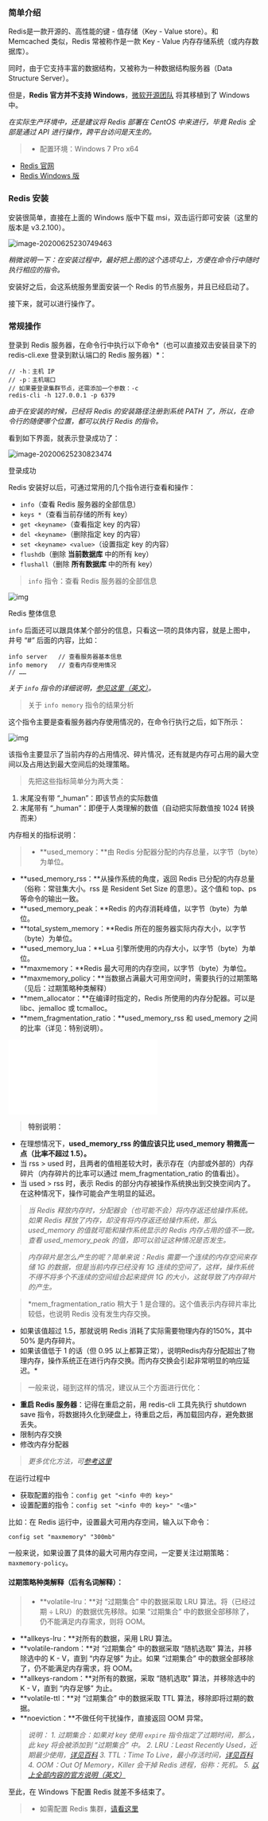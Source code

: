 ### 简单介绍

Redis是一款开源的、高性能的键 - 值存储（Key - Value store）。和 Memcached 类似，Redis 常被称作是一款 Key - Value 内存存储系统（或内存数据库）。

同时，由于它支持丰富的数据结构，又被称为一种数据结构服务器（Data Structure Server）。

但是，**Redis 官方并不支持 Windows**，[微软开源团队](https://link.jianshu.com?t=https://github.com/MSOpenTech) 将其移植到了 Windows 中。

*在实际生产环境中，还是建议将 Redis 部署在 CentOS 中来进行，毕竟 Redis 全部是通过 API 进行操作，跨平台访问是天生的。*

> - 配置环境：Windows 7 Pro x64

- [Redis 官网](https://link.jianshu.com?t=https://redis.io/)
- [Redis Windows 版](https://link.jianshu.com?t=https://github.com/MSOpenTech/redis/releases)

### Redis 安装

安装很简单，直接在上面的 Windows 版中下载 msi，双击运行即可安装（这里的版本是 v3.2.100）。

![image-20200625230749463](在Windows下配置Redis(不含集群).assets/image-20200625230749463.png)

*稍微说明一下：在安装过程中，最好把上图的这个选项勾上，方便在命令行中随时执行相应的指令。*

安装好之后，会这系统服务里面安装一个 Redis 的节点服务，并且已经启动了。

接下来，就可以进行操作了。

### 常规操作

登录到 Redis 服务器，在命令行中执行以下命令*（也可以直接双击安装目录下的 redis-cli.exe 登录到默认端口的 Redis 服务器）*：

```
// -h：主机 IP
// -p：主机端口
// 如果要登录集群节点，还需添加一个参数：-c
redis-cli -h 127.0.0.1 -p 6379
```

*由于在安装的时候，已经将 Redis 的安装路径注册到系统 PATH 了，所以，在命令行的随便哪个位置，都可以执行 Redis 的指令。*

看到如下界面，就表示登录成功了：

![image-20200625230823474](在Windows下配置Redis(不含集群).assets/image-20200625230823474.png)

登录成功

Redis 安装好以后，可通过常用的几个指令进行查看和操作：

- `info`（查看 Redis 服务器的全部信息）
- `keys *`（查看当前存储的所有 key）
- `get <keyname>`（查看指定 key 的内容）
- `del <keyname>`（删除指定 key 的内容）
- `set <keyname> <value>`（设置指定 key 的内容）
- `flushdb`（删除 **当前数据库** 中的所有 key）
- `flushall`（删除 **所有数据库** 中的所有 key）

> `info` 指令：查看 Redis 服务器的全部信息

![img](在Windows下配置Redis(不含集群).assets/3116004-c01ae8d50953e7a7.png)

Redis 整体信息

`info` 后面还可以跟具体某个部分的信息，只看这一项的具体内容，就是上图中，井号 “#” 后面的内容，比如：

```
info server   // 查看服务器基本信息
info memory   // 查看内存使用情况
// ……
```

*关于 `info` 指令的详细说明，[参见这里（英文）](https://redis.io/commands/info)。*

> 关于 `info memory` 指令的结果分析

这个指令主要是查看服务器内存使用情况的，在命令行执行之后，如下所示：

![img](在Windows下配置Redis(不含集群).assets/3116004-a2e13d5610b843c3.png)

该指令主要显示了当前内存的占用情况、碎片情况，还有就是内存可占用的最大空间以及占用达到最大空间后的处理策略。

> 先把这些指标简单分为两大类：

1. 末尾没有带 “_human”：即该节点的实际数值
2. 末尾带有 “_human”：即便于人类理解的数值（自动把实际数值按 1024 转换而来）

内存相关的指标说明：

> - **used_memory：**由 Redis 分配器分配的内存总量，以字节（byte）为单位。

- **used_memory_rss：**从操作系统的角度，返回 Redis 已分配的内存总量（俗称：常驻集大小。rss 是 Resident Set Size 的意思）。这个值和 top、ps 等命令的输出一致。
- **used_memory_peak：**Redis 的内存消耗峰值，以字节（byte）为单位。
- **total_system_memory：**Redis 所在的服务器实际内存大小，以字节（byte）为单位。
- **used_memory_lua：**Lua 引擎所使用的内存大小，以字节（byte）为单位。
- **maxmemory：**Redis 最大可用的内存空间，以字节（byte）为单位。
- **maxmemory_policy：**当数据占满最大可用空间时，需要执行的过期策略（见后：过期策略种类解释）
- **mem_allocator：**在编译时指定的，Redis 所使用的内存分配器。可以是 libc、jemalloc 或 tcmalloc。
- **mem_fragmentation_ratio：**used_memory_rss 和 used_memory 之间的比率（详见：特别说明）。

![img](在Windows下配置Redis(不含集群).assets/gif.latex)

> **特别说明：**

- 在理想情况下，**used_memory_rss 的值应该只比 used_memory 稍微高一点（比率不超过 1.5）。**
- 当 rss > used 时，且两者的值相差较大时，表示存在（内部或外部的）内存碎片（内存碎片的比率可以通过 mem_fragmentation_ratio 的值看出）。
- 当 used > rss 时，表示 Redis 的部分内存被操作系统换出到交换空间内了。在这种情况下，操作可能会产生明显的延迟。

> *当 Redis 释放内存时，分配器会（也可能不会）将内存返还给操作系统。
>  如果 Redis 释放了内存，却没有将内存返还给操作系统，那么 used_memory 的值就可能和操作系统显示的 Redis 内存占用的值不一致。
>  查看 used_memory_peak 的值，即可以验证这种情况是否发生。*

> *内存碎片是怎么产生的呢？简单来说：Redis 需要一个连续的内存空间来存储 1G 的数据，但是当前内存已经没有 1G 连续的空间了，这样，操作系统不得不将多个不连续的空间组合起来提供 1G 的大小，这就导致了内存碎片的产生。*

> *mem_fragmentation_ratio 稍大于 1 是合理的。这个值表示内存碎片率比较低，也说明 Redis 没有发生内存交换。

- 如果该值超过 1.5，那就说明 Redis 消耗了实际需要物理内存的150%，其中 50% 是内存碎片。
- 如果该值低于 1 的话（但 0.95 以上都算正常），说明Redis内存分配超出了物理内存，操作系统正在进行内存交换。而内存交换会引起非常明显的响应延迟。*

> 一般来说，碰到这样的情况，建议从三个方面进行优化：

- **重启 Redis 服务器**：记得在重启之前，用 redis-cli 工具先执行 shutdown save 指令，将数据持久化到硬盘上，待重启之后，再加载回内存，避免数据丢失。
- 限制内存交换
- 修改内存分配器

> *更多优化方法，可[参考这里](http://www.cnblogs.com/mushroom/p/4738170.html)*

在运行过程中

- 获取配置的指令：`config get "<info 中的 key>"`
- 设置配置的指令：`config set "<info 中的 key>" "<值>"`

比如：在 Redis 运行中，设置最大可用内存空间，输入以下命令：

```
config set "maxmemory" "300mb"
```

一般来说，如果设置了具体的最大可用内存空间，一定要关注过期策略：`maxmemory-policy`。

#### 过期策略种类解释（后有名词解释）：

> - **volatile-lru：**对 “过期集合” 中的数据采取 LRU 算法。将（已经过期 ÷ LRU）的数据优先移除。如果 “过期集合” 中的数据全部移除了，仍不能满足内存需求，则将 OOM。

- **allkeys-lru：**对所有的数据，采用 LRU 算法。
- **volatile-random：**对 “过期集合” 中的数据采取 “随机选取” 算法，并移除选中的 K - V，直到 “内存足够” 为止。如果 “过期集合” 中的数据全部移除了，仍不能满足内存需求，将 OOM。
- **allkeys-random：**对所有的数据，采取 “随机选取” 算法，并移除选中的 K - V，直到 “内存足够” 为止。
- **volatile-ttl：**对 “过期集合” 中的数据采取 TTL 算法，移除即将过期的数据。
- **noeviction：**不做任何干扰操作，直接返回 OOM 异常。

> *说明：*
>  *1. 过期集合：如果对 key 使用 `expire` 指令指定了过期时间，那么，此 key 将会被添加到 “过期集合” 中。*
>  *2. LRU：Least Recently Used，近期最少使用，[详见百科](https://link.jianshu.com?t=http://baike.baidu.com/item/LRU)*
>  *3. TTL：Time To Live，最小存活时间，[详见百科](https://link.jianshu.com?t=http://baike.baidu.com/item/TTL/130248)*
>  *4. OOM：Out Of Memory，Killer 会干掉 Redis 进程，俗称：死机。*
>  *5. [以上全部内容的官方说明（英文）](https://link.jianshu.com?t=https://redis.io/topics/lru-cache)*

至此，在 Windows 下配置 Redis 就差不多结束了。

> - 如需配置 Redis 集群，[请看这里](https://yukmingyu.github.io/notes/#/dos/在Windows下配置Redis集群.md)

